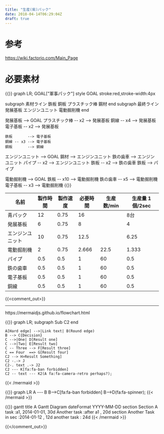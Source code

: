 ```yaml
---
title: "生産(紫)パック"
date: 2018-04-14T06:29:04Z
draft: true
---
```


# 参考
https://wiki.factorio.com/Main_Page

# 必要素材

{{<mermaid align="left">}}
graph LR;
  GOAL["軍事パック"]
  style GOAL stroke:red,stroke-width:4px

  subgraph 素材ライン
    鉄板
    銅板
    プラスチック棒
    鋼材
  end
  subgraph 最終ライン
    発展基板
    エンジンユニット
    電動掘削機
  end

  発展基板 --> GOAL
    プラスチック棒 -- x2 --> 発展基板
    銅線           -- x4 --> 発展基板
    電子基板       -- x2 --> 発展基板

    鉄板       --> 電子基板
    銅線 -- x3 --> 電子基板
    銅板       --> 銅線

  エンジンユニット --> GOAL
    鋼材         --> エンジンユニット
    鉄の歯車     --> エンジンユニット
    パイプ -- x2 --> エンジンユニット
    鉄板   -- x2 --> 鉄の歯車
    鉄板         --> パイプ

  電動掘削機 --> GOAL
    鉄板     -- x10 --> 電動掘削機
    鉄の歯車 -- x5 --> 電動掘削機
    電子基板 -- x3 --> 電動掘削機
{{</mermaid>}}



|       名前       | 製作時間 | 製作速度 | 必要時間 | 生産数/min | 生産量 1個/2sec |
|------------------|----------|----------|----------|------------|-----------------|
| 青パック         | 12       | 0.75     | 16       |            | 8台             |
| 発展基板         | 6        | 0.75     | 8        |            | 4               |
| エンジンユニット | 10       | 0.75     | 12.5     |            | 6.25            |
| 電動掘削機       | 2        | 0.75     | 2.666    | 22.5       | 1.333           |
| パイプ           | 0.5      | 0.5      | 1        | 60         | 0.5             |
| 鉄の歯車         | 0.5      | 0.5      | 1        | 60         | 0.5             |
| 電子基板         | 0.5      | 0.5      | 1        | 60         | 0.5             |
| 銅線             | 0.5      | 0.5      | 1        | 60         | 0.5             |


{{<comment_out>}}
<hr />
https://mermaidjs.github.io/flowchart.html

{{<mermaid align="left">}}
graph LR;
    subgraph Sub
      C2
    end

    A[Hard edge] -->|Link text| B(Round edge)
    B --> C{Decision}
    C -->|One| D[Result one]
    C -->|Two| E[Result two]
    C -- Three --> F[Result three]
    C == Four  ==> G[Result four]
    C2 --> H>Result Something]
    C2 -.-> J
    C2-. text .-> J2
    C2 --- K[fa:fa-ban forbidden]
    C2 -- text --- K2(A fa:fa-camera-retro perhaps?);
{{< /mermaid >}}

{{<mermaid align="left">}}
graph LR
    A --- B
    B-->C[fa:fa-ban forbidden]
    B-->D(fa:fa-spinner);
{{< /mermaid >}}


{{<mermaid align="left">}}
gantt
    title A Gantt Diagram
    dateFormat  YYYY-MM-DD
    section Section
    A task           :a1, 2014-01-01, 30d
    Another task     :after a1  , 20d
    section Another
    Task in sec      :2014-01-12  , 12d
    another task      : 24d
{{< /mermaid >}}

{{</comment_out>}}